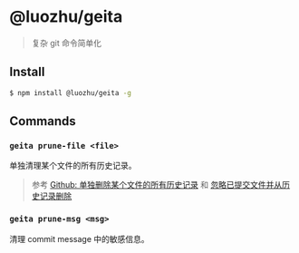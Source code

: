 # @luozhu/geita

> 复杂 git 命令简单化

## Install

```sh
$ npm install @luozhu/geita -g
```

## Commands

### `geita prune-file <file>`

单独清理某个文件的所有历史记录。

> 参考 [Github: 单独删除某个文件的所有历史记录](https://blog.csdn.net/q258523454/article/details/83899911) 和 [忽略已提交文件并从历史记录删除](https://alphagao.com/2016/12/24/use-git-ignore/)

### `geita prune-msg <msg>`

清理 commit message 中的敏感信息。
